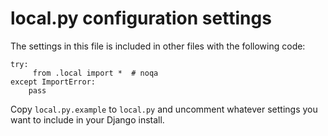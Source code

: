 # local.py configuration settings

The settings in this file is included in other files with the following code:

```
try:
     from .local import *  # noqa
except ImportError:
    pass
```
Copy `local.py.example` to `local.py` and uncomment whatever settings you want to include in your Django install.
